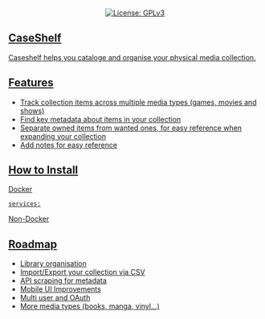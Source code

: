 <p align="center"> 
	<br/>
		<a href="https://opensource.org/license/gpl-3-0"><img src="https://img.shields.io/badge/License-GPL_v3-blue.svg?color=3F51B5&style=for-the-badge&label=License&logoColor=000000&labelColor=ececec" alt="License: GPLv3">
	<br/>
</p>

## CaseShelf
Caseshelf helps you cataloge and organise your physical media collection. 

## Features
- Track collection items across multiple media types (games, movies and shows)
- Find key metadata about items in your collection
- Separate owned items from wanted ones, for easy reference when expanding your collection
- Add notes for easy reference

## How to Install
Docker
```
services:
```
Non-Docker

## Roadmap
- Library organisation
- Import/Export your collection via CSV
- API scraping for metadata
- Mobile UI Improvements
- Multi user and OAuth 
- More media types (books, manga, vinyl...)